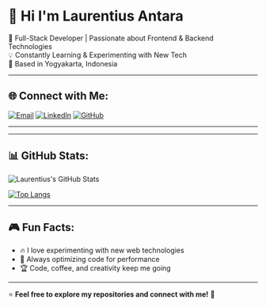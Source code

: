 # 💫 Hi I'm Laurentius Antara
🚀 Full-Stack Developer | Passionate about Frontend & Backend Technologies  
💡 Constantly Learning & Experimenting with New Tech  
📍 Based in Yogyakarta, Indonesia  

---

## 🌐 Connect with Me:
[![Email](https://img.shields.io/badge/Email-D14836?style=for-the-badge&logo=gmail&logoColor=white)](mailto:laurentmaximus@gmail.com)
[![LinkedIn](https://img.shields.io/badge/LinkedIn-0A66C2?style=for-the-badge&logo=linkedin&logoColor=white)](https://linkedin.com/in/yourprofile)
[![GitHub](https://img.shields.io/badge/GitHub-181717?style=for-the-badge&logo=github&logoColor=white)](https://github.com/Laurentxantara)

---


---

## 📊 GitHub Stats:
![Laurentius's GitHub Stats](https://github-readme-stats.vercel.app/api?username=Laurentxantara&show_icons=true&theme=radical)  

[![Top Langs](https://github-readme-stats.vercel.app/api/top-langs/?username=Laurentxantara&layout=compact&theme=radical)](https://github.com/anuraghazra/github-readme-stats)

---

## 🎮 Fun Facts:
- 🔥 I love experimenting with new web technologies  
- 🎯 Always optimizing code for performance  
- 🏆 Code, coffee, and creativity keep me going  

---

⭐ **Feel free to explore my repositories and connect with me!** 🚀
